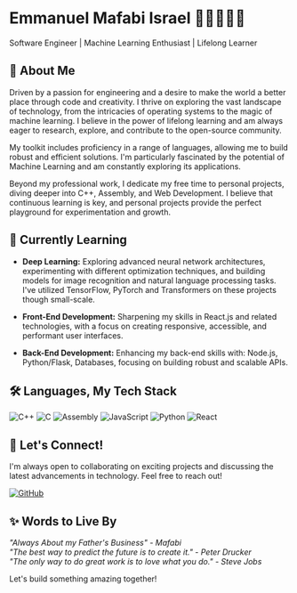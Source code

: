 # Emmanuel Mafabi Israel 🚀🧑🏾‍💻💫

Software Engineer | Machine Learning Enthusiast | Lifelong Learner

## 🚀 About Me

Driven by a passion for engineering and a desire to make the world a better place through code and creativity. I thrive on exploring the vast landscape of technology, from the intricacies of operating systems to the magic of machine learning. I believe in the power of lifelong learning and am always eager to research, explore, and contribute to the open-source community.

My toolkit includes proficiency in a range of languages, allowing me to build robust and efficient solutions. I'm particularly fascinated by the potential of Machine Learning and am constantly exploring its applications.

Beyond my professional work, I dedicate my free time to personal projects, diving deeper into C++, Assembly, and Web Development. I believe that continuous learning is key, and personal projects provide the perfect playground for experimentation and growth.



## 🌱 Currently Learning

* **Deep Learning:** Exploring advanced neural network architectures, experimenting with different optimization techniques, and building models for image recognition and natural language processing tasks. I've utilized TensorFlow, PyTorch and Transformers on these projects though small-scale.

* **Front-End Development:** Sharpening my skills in React.js and related technologies, with a focus on creating responsive, accessible, and performant user interfaces.

* **Back-End Development:** Enhancing my back-end skills with: Node.js, Python/Flask, Databases, focusing on building robust and scalable APIs.

  

## 🛠️ Languages, My Tech Stack
![C++](https://img.shields.io/badge/C%2B%2B-00599C?style=for-the-badge&logo=c%2B%2B&logoColor=white)  ![C](https://img.shields.io/badge/C-A8B9CC?style=for-the-badge&logo=c&logoColor=black)  ![Assembly](https://img.shields.io/badge/Assembly-000000?style=for-the-badge&logo=assemblyscript&logoColor=white)  ![JavaScript](https://img.shields.io/badge/JavaScript-F7DF1E?style=for-the-badge&logo=javascript&logoColor=black)  ![Python](https://img.shields.io/badge/Python-3776AB?style=for-the-badge&logo=python&logoColor=white)  ![React](https://img.shields.io/badge/React-20232A?style=for-the-badge&logo=react&logoColor=61DAFB)




## 🤝 Let's Connect!
I'm always open to collaborating on exciting projects and discussing the latest advancements in technology. Feel free to reach out!

[![GitHub](https://img.shields.io/badge/GitHub-181717?style=for-the-badge&logo=github&logoColor=white)](https://github.com/Emmanuel-Mafabi-Israel)



## ✨ Words to Live By
*"Always About my Father's Business" - Mafabi*  
*"The best way to predict the future is to create it." - Peter Drucker*  
*"The only way to do great work is to love what you do." - Steve Jobs*  

Let's build something amazing together!
